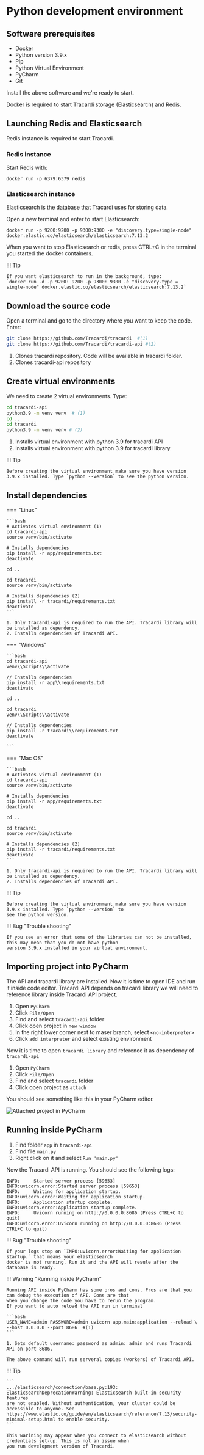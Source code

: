 # Python development environment

## Software prerequisites

* Docker
* Python version 3.9.x
* Pip
* Python Virtual Environment
* PyCharm
* Git

Install the above software and we're ready to start.

Docker is required to start Tracardi storage (Elasticsearch) and Redis.

## Launching Redis and Elasticsearch

Redis instance is required to start Tracardi.

### Redis instance

Start Redis with:

```
docker run -p 6379:6379 redis
```

### Elasticsearch instance

Elasticsearch is the database that Tracardi uses for storing data.

Open a new terminal and enter to start Elasticsearch:

```
docker run -p 9200:9200 -p 9300:9300 -e "discovery.type=single-node" docker.elastic.co/elasticsearch/elasticsearch:7.13.2
``` 

When you want to stop Elasticsearch or redis, press CTRL+C in the terminal you started the docker containers.

!!! Tip

    If you want elasticsearch to run in the background, type: 
    `docker run -d -p 9200: 9200 -p 9300: 9300 -e "discovery.type = single-node" docker.elastic.co/elasticsearch/elasticsearch:7.13.2`

## Download the source code

Open a terminal and go to the directory where you want to keep the code. Enter:

```bash
git clone https://github.com/Tracardi/tracardi  #(1)
git clone https://github.com/Tracardi/tracardi-api #(2)
```

1. Clones tracardi repository. Code will be available in tracardi folder.
2. Clones tracardi-api repository

## Create virtual environments

We need to create 2 virtual environments. Type:

```bash
cd tracardi-api
python3.9 -m venv venv  # (1)
cd ..
cd tracardi
python3.9 -m venv venv # (2)
```

1. Installs virtual environment with python 3.9 for tracardi API
2. Installs virtual environment with python 3.9 for tracardi library

!!! Tip

    Before creating the virtual environment make sure you have version 3.9.x installed. Type `python --version` to see the python version.

## Install dependencies

=== "Linux"

    ```bash
    # Activates virtual environment (1)
    cd tracardi-api
    source venv/bin/activate
    
    # Installs dependencies
    pip install -r app/requirements.txt
    deactivate 

    cd ..
    
    cd tracardi
    source venv/bin/activate
    
    # Installs dependencies (2)
    pip install -r tracardi/requirements.txt
    deactivate
    ```

    1. Only tracardi-api is required to run the API. Tracardi library will be installed as dependency.
    2. Installs dependencies of Tracardi API.

=== "Windows"

    ```bash
    cd tracardi-api
    venv\\Scripts\\activate
    
    // Installs dependencies
    pip install -r app\\requirements.txt
    deactivate

    cd ..

    cd tracardi
    venv\\Scripts\\activate
    
    // Installs dependencies
    pip install -r tracardi\\requirements.txt
    deactivate

    ```

=== "Mac OS"

    ```bash
    # Activates virtual environment (1)
    cd tracardi-api
    source venv/bin/activate
    
    # Installs dependencies
    pip install -r app/requirements.txt
    deactivate 

    cd ..
    
    cd tracardi
    source venv/bin/activate
    
    # Installs dependencies (2)
    pip install -r tracardi/requirements.txt
    deactivate
    ```

    1. Only tracardi-api is required to run the API. Tracardi library will be installed as dependency.
    2. Installs dependencies of Tracardi API.

!!! Tip

    Before creating the virtual environment make sure you have version 3.9.x installed. Type `python --version` to 
    see the python version.

!!! Bug "Trouble shooting"

    If you see an error that some of the libraries can not be installed, this may mean that you do not have python 
    version 3.9.x installed in your virtual environment.

## Importing project into PyCharm

The API and tracardi library are installed. Now it is time to open IDE and run it inside code editor. Tracardi API
depends on tracardi library we will need to reference library inside Tracardi API project.

1. Open `PyCharm`
2. Click `File/Open`
3. Find and select `tracardi-api` folder
4. Click open project in `new window`
5. In the right lower corner next to maser branch, select `<no-interpreter>`
6. Click `add interpreter` and select existing environment

Now it is time to open `tracardi library` and reference it as dependency of `tracardi-api`

1. Open `PyCharm`
2. Click `File/Open`
3. Find and select `tracardi` folder
4. Click open project as `attach`

You should see something like this in your PyCharm editor.

![Attached project in PyCharm](../images/attached-project.png)

## Running inside PyCharm

1. Find folder `app` in `tracardi-api`
2. Find file `main.py`
3. Right click on it and select `Run 'main.py'`

Now the Tracardi API is running. You should see the following logs:

```text
INFO:     Started server process [59653]
INFO:uvicorn.error:Started server process [59653]
INFO:     Waiting for application startup.
INFO:uvicorn.error:Waiting for application startup.
INFO:     Application startup complete.
INFO:uvicorn.error:Application startup complete.
INFO:     Uvicorn running on http://0.0.0.0:8686 (Press CTRL+C to quit)
INFO:uvicorn.error:Uvicorn running on http://0.0.0.0:8686 (Press CTRL+C to quit)
```

!!! Bug "Trouble shooting"

    If your logs stop on `INFO:uvicorn.error:Waiting for application startup.` that means your elasticsearch 
    docker is not running. Run it and the API will resule after the database is ready.  

!!! Warning "Running inside PyCharm"

    Running API inside PyCharm has some pros and cons. Pros are that you can debug the execution of API. Cons are that 
    when you change the code you have to rerun the program. 
    If you want to auto reload the API run in terminal 
    
    ```bash
    USER_NAME=admin PASSWORD=admin uvicorn app.main:application --reload \
    --host 0.0.0.0 --port 8686  #(1)
    ```

    1. Sets default username: password as admin: admin and runs Tracardi API on port 8686.

    The above command will run serveral copies (workers) of Tracardi API.

!!! Tip

    ```
    .../elasticsearch/connection/base.py:193: ElasticsearchDeprecationWarning: Elasticsearch built-in security features 
    are not enabled. Without authentication, your cluster could be accessible to anyone. See 
    https://www.elastic.co/guide/en/elasticsearch/reference/7.13/security-minimal-setup.html to enable security.
    ```

    This warining may appear when you connect to elasticsearch without credentials set-up. This is not an issue when 
    you run development version of Tracardi. 
